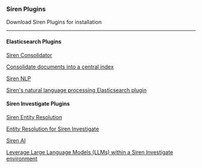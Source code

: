 ### Siren Plugins

Download Siren Plugins for installation

---

<div class="container">
   <!-- Elasticsearch Plugins Section -->
   <div class="plugin-section">
      <h4 class="section-title">Elasticsearch Plugins</h4>
      <div class="plugin-flex">
         <div class="plugin-card">
            <a href="./siren-consolidator" class="plugin-link">
               <div class="plugin-icon">
                  <i class="fa-solid fa-database"></i>
               </div>
               <p class="plugin-title">Siren Consolidator</p>
               <p class="plugin-description">Consolidate documents into a central index</p>
            </a>
         </div>
         <div class="plugin-card">
            <a href="./siren-nlp" class="plugin-link">
               <div class="plugin-icon">
                  <i class="fa-solid fa-language"></i>
               </div>
               <p class="plugin-title">Siren NLP</p>
               <p class="plugin-description">Siren's natural language processing Elasticsearch plugin</p>
            </a>
         </div>
      </div>
   </div>
   <!-- Siren Investigate Plugins Section -->
   <div class="plugin-section">
      <h4 class="section-title">Siren Investigate Plugins</h4>
      <div class="plugin-flex">
         <div class="plugin-card">
            <a href="./siren-er" class="plugin-link">
               <div class="plugin-icon">
                  <i class="fa-solid fa-diagram-project"></i>
               </div>
               <p class="plugin-title">Siren Entity Resolution</p>
               <p class="plugin-description">Entity Resolution for Siren Investigate</p>
            </a>
         </div>
         <div class="plugin-card">
            <a href="./siren-ai" class="plugin-link">
               <div class="plugin-icon">
                  <i class="fa-solid fa-microchip"></i>
               </div>
               <p class="plugin-title">Siren AI</p>
               <p class="plugin-description">Leverage Large Language Models (LLMs) within a Siren Investigate environment</p>
            </a>
         </div>
      </div>
   </div>
</div>